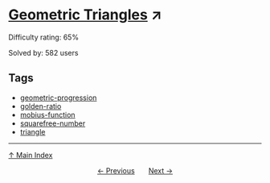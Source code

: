 # [Geometric Triangles](https://projecteuler.net/problem=370) ↗️

Difficulty rating: 65%

Solved by: 582 users
## Tags

- [geometric-progression](../tags/geometric-progression.md)
- [golden-ratio](../tags/golden-ratio.md)
- [mobius-function](../tags/mobius-function.md)
- [squarefree-number](../tags/squarefree-number.md)
- [triangle](../tags/triangle.md)



---

[↑ Main Index](../README.md)


<div align=center><a href='369.md'>← Previous</a> &nbsp;&nbsp; &nbsp;&nbsp;  <a href='371.md'>Next →</a></div>
